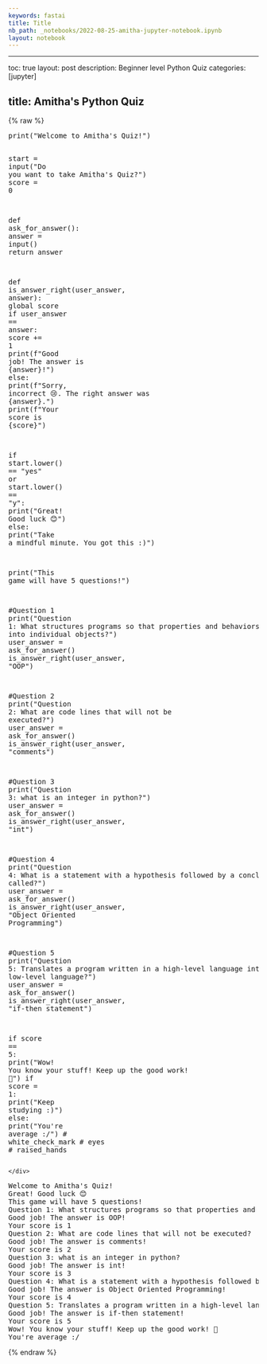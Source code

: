 ```yaml
---
keywords: fastai
title: Title
nb_path: _notebooks/2022-08-25-amitha-jupyter-notebook.ipynb
layout: notebook
---
```


<!--
#################################################
### THIS FILE WAS AUTOGENERATED! DO NOT EDIT! ###
#################################################
# file to edit: _notebooks/2022-08-25-amitha-jupyter-notebook.ipynb
-->

<div class="container" id="notebook-container">
        
<div class="cell border-box-sizing text_cell rendered"><div class="inner_cell">
<div class="text_cell_render border-box-sizing rendered_html">
<hr>
<p>toc: true
layout: post
description: Beginner level Python Quiz
categories: [jupyter]</p>
<h2 id="title:-Amitha's-Python-Quiz">title: Amitha's Python Quiz<a class="anchor-link" href="#title:-Amitha's-Python-Quiz"> </a></h2>
</div>
</div>
</div>
    {% raw %}
    
<div class="cell border-box-sizing code_cell rendered">
<div class="input">

<div class="inner_cell">
    <div class="input_area">
<div class=" highlight hl-ipython3"><pre><span></span><span class="nb">print</span><span class="p">(</span><span class="s2">&quot;Welcome to Amitha&#39;s Quiz!&quot;</span><span class="p">)</span>

<span class="n">start</span> <span class="o">=</span> <span class="nb">input</span><span class="p">(</span><span class="s2">&quot;Do you want to take Amitha&#39;s Quiz?&quot;</span><span class="p">)</span>
<span class="n">score</span> <span class="o">=</span> <span class="mi">0</span>

<span class="k">def</span> <span class="nf">ask_for_answer</span><span class="p">():</span>
    <span class="n">answer</span> <span class="o">=</span> <span class="nb">input</span><span class="p">()</span>
    <span class="k">return</span> <span class="n">answer</span>

<span class="k">def</span> <span class="nf">is_answer_right</span><span class="p">(</span><span class="n">user_answer</span><span class="p">,</span> <span class="n">answer</span><span class="p">):</span>
    <span class="k">global</span> <span class="n">score</span>
    <span class="k">if</span> <span class="n">user_answer</span> <span class="o">==</span> <span class="n">answer</span><span class="p">:</span>
        <span class="n">score</span> <span class="o">+=</span> <span class="mi">1</span>
        <span class="nb">print</span><span class="p">(</span><span class="sa">f</span><span class="s2">&quot;Good job! The answer is </span><span class="si">{</span><span class="n">answer</span><span class="si">}</span><span class="s2">!&quot;</span><span class="p">)</span>
    <span class="k">else</span><span class="p">:</span>
        <span class="nb">print</span><span class="p">(</span><span class="sa">f</span><span class="s2">&quot;Sorry, incorrect 😢. The right answer was </span><span class="si">{</span><span class="n">answer</span><span class="si">}</span><span class="s2">.&quot;</span><span class="p">)</span>
    <span class="nb">print</span><span class="p">(</span><span class="sa">f</span><span class="s2">&quot;Your score is </span><span class="si">{</span><span class="n">score</span><span class="si">}</span><span class="s2">&quot;</span><span class="p">)</span>


<span class="k">if</span> <span class="n">start</span><span class="o">.</span><span class="n">lower</span><span class="p">()</span> <span class="o">==</span> <span class="s2">&quot;yes&quot;</span> <span class="ow">or</span> <span class="n">start</span><span class="o">.</span><span class="n">lower</span><span class="p">()</span> <span class="o">==</span> <span class="s2">&quot;y&quot;</span><span class="p">:</span>
    <span class="nb">print</span><span class="p">(</span><span class="s2">&quot;Great! Good luck 😊&quot;</span><span class="p">)</span>
<span class="k">else</span><span class="p">:</span>
    <span class="nb">print</span><span class="p">(</span><span class="s2">&quot;Take a mindful minute. You got this :)&quot;</span><span class="p">)</span>


<span class="nb">print</span><span class="p">(</span><span class="s2">&quot;This game will have 5 questions!&quot;</span><span class="p">)</span>

<span class="c1">#Question 1</span>
<span class="nb">print</span><span class="p">(</span><span class="s2">&quot;Question 1: What structures programs so that properties and behaviors are bundled into individual objects?&quot;</span><span class="p">)</span>
<span class="n">user_answer</span> <span class="o">=</span> <span class="n">ask_for_answer</span><span class="p">()</span>
<span class="n">is_answer_right</span><span class="p">(</span><span class="n">user_answer</span><span class="p">,</span> <span class="s2">&quot;OOP&quot;</span><span class="p">)</span>

<span class="c1">#Question 2</span>
<span class="nb">print</span><span class="p">(</span><span class="s2">&quot;Question 2: What are code lines that will not be executed?&quot;</span><span class="p">)</span>
<span class="n">user_answer</span> <span class="o">=</span> <span class="n">ask_for_answer</span><span class="p">()</span>
<span class="n">is_answer_right</span><span class="p">(</span><span class="n">user_answer</span><span class="p">,</span> <span class="s2">&quot;comments&quot;</span><span class="p">)</span>

<span class="c1">#Question 3</span>
<span class="nb">print</span><span class="p">(</span><span class="s2">&quot;Question 3: what is an integer in python?&quot;</span><span class="p">)</span>
<span class="n">user_answer</span> <span class="o">=</span> <span class="n">ask_for_answer</span><span class="p">()</span>
<span class="n">is_answer_right</span><span class="p">(</span><span class="n">user_answer</span><span class="p">,</span> <span class="s2">&quot;int&quot;</span><span class="p">)</span>

<span class="c1">#Question 4</span>
<span class="nb">print</span><span class="p">(</span><span class="s2">&quot;Question 4: What is a statement with a hypothesis followed by a conclusion called?&quot;</span><span class="p">)</span>
<span class="n">user_answer</span> <span class="o">=</span> <span class="n">ask_for_answer</span><span class="p">()</span>
<span class="n">is_answer_right</span><span class="p">(</span><span class="n">user_answer</span><span class="p">,</span> <span class="s2">&quot;Object Oriented Programming&quot;</span><span class="p">)</span>

<span class="c1">#Question 5</span>
<span class="nb">print</span><span class="p">(</span><span class="s2">&quot;Question 5: Translates a program written in a high-level language into a low-level language?&quot;</span><span class="p">)</span>
<span class="n">user_answer</span> <span class="o">=</span> <span class="n">ask_for_answer</span><span class="p">()</span>
<span class="n">is_answer_right</span><span class="p">(</span><span class="n">user_answer</span><span class="p">,</span> <span class="s2">&quot;if-then statement&quot;</span><span class="p">)</span>


<span class="k">if</span> <span class="n">score</span> <span class="o">==</span> <span class="mi">5</span><span class="p">:</span>
    <span class="nb">print</span><span class="p">(</span><span class="s2">&quot;Wow! You know your stuff! Keep up the good work! 🤗&quot;</span><span class="p">)</span>
<span class="k">if</span> <span class="n">score</span> <span class="o">=</span> <span class="mi">1</span><span class="p">:</span>
    <span class="nb">print</span><span class="p">(</span><span class="s2">&quot;Keep studying :)&quot;</span><span class="p">)</span>
<span class="k">else</span><span class="p">:</span>
    <span class="nb">print</span><span class="p">(</span><span class="s2">&quot;You&#39;re average :/&quot;</span><span class="p">)</span>
<span class="c1"># white_check_mark</span>
<span class="c1"># eyes</span>
<span class="c1"># raised_hands</span>
</pre></div>

    </div>
</div>
</div>

<div class="output_wrapper">
<div class="output">

<div class="output_area">

<div class="output_subarea output_stream output_stdout output_text">
<pre>Welcome to Amitha&#39;s Quiz!
Great! Good luck 😊
This game will have 5 questions!
Question 1: What structures programs so that properties and behaviors are bundled into individual objects?
Good job! The answer is OOP!
Your score is 1
Question 2: What are code lines that will not be executed?
Good job! The answer is comments!
Your score is 2
Question 3: what is an integer in python?
Good job! The answer is int!
Your score is 3
Question 4: What is a statement with a hypothesis followed by a conclusion called?
Good job! The answer is Object Oriented Programming!
Your score is 4
Question 5: Translates a program written in a high-level language into a low-level language?
Good job! The answer is if-then statement!
Your score is 5
Wow! You know your stuff! Keep up the good work! 🤗
You&#39;re average :/
</pre>
</div>
</div>

</div>
</div>

</div>
    {% endraw %}

</div>
 

